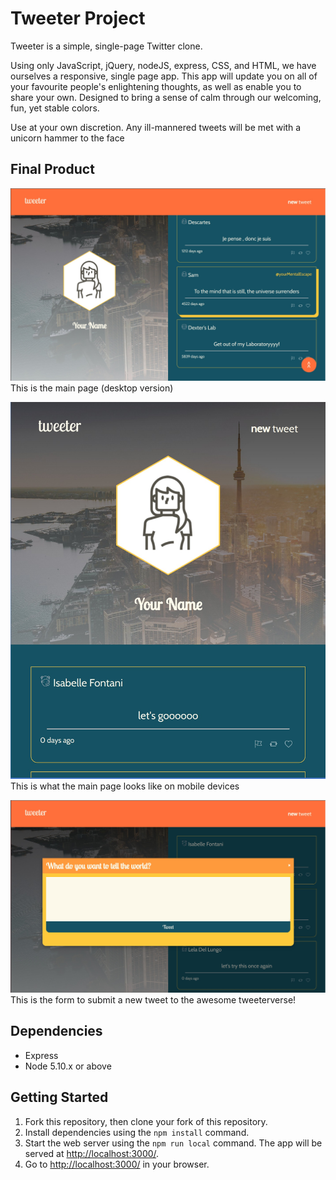 # Tweeter Project

Tweeter is a simple, single-page Twitter clone.

Using only JavaScript, jQuery, nodeJS, express, CSS, and HTML, we have ourselves a responsive, single page app. 
This app will update you on all of your favourite people's enlightening thoughts, as well as enable you to share your own. Designed to bring a sense of calm through our welcoming, fun, yet stable colors. 

Use at your own discretion. Any ill-mannered tweets will be met with a unicorn hammer to the face

## Final Product

!["Main Page on Desktop"](/docs/main_page_desktop.jpg)
This is the main page (desktop version)

!["Main Page on Mobile"](/docs/main_page_mobile.jpg)
This is what the main page looks like on mobile devices

!["New Tweet Form"](/docs/new_tweet_form.jpg)
This is the form to submit a new tweet to the awesome tweeterverse!

## Dependencies

- Express
- Node 5.10.x or above

## Getting Started

1. Fork this repository, then clone your fork of this repository.
2. Install dependencies using the `npm install` command.
3. Start the web server using the `npm run local` command. The app will be served at <http://localhost:3000/>.
4. Go to <http://localhost:3000/> in your browser.